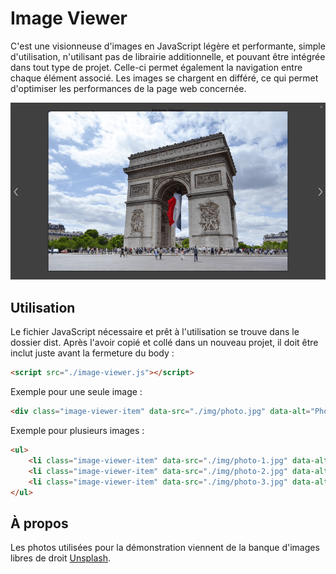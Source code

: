 # Image Viewer

C'est une visionneuse d'images en JavaScript légère et performante, simple d'utilisation, n'utilisant pas de librairie additionnelle, et pouvant être intégrée dans tout type de projet. Celle-ci permet également la navigation entre chaque élément associé. Les images se chargent en différé, ce qui permet d'optimiser les performances de la page web concernée.

![Screenshot](/screenshot.png)

## Utilisation

Le fichier JavaScript nécessaire et prêt à l'utilisation se trouve dans le dossier dist. Après l'avoir copié et collé dans un nouveau projet, il doit être inclut juste avant la fermeture du body :

```html
<script src="./image-viewer.js"></script>
```

Exemple pour une seule image :

```html
<div class="image-viewer-item" data-src="./img/photo.jpg" data-alt="Photo"></div>
```

Exemple pour plusieurs images :

```html
<ul>
    <li class="image-viewer-item" data-src="./img/photo-1.jpg" data-alt="Photo 1"></li>
    <li class="image-viewer-item" data-src="./img/photo-2.jpg" data-alt="Photo 2"></li>
    <li class="image-viewer-item" data-src="./img/photo-3.jpg" data-alt="Photo 3"></li>
</ul>
```

## À propos

Les photos utilisées pour la démonstration viennent de la banque d'images libres de droit [Unsplash](https://unsplash.com).